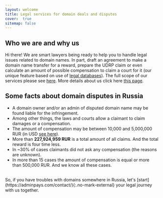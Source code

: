 ```yaml
---
layout: welcome
title: Legal services for domain deals and disputes
cover:  true
sitemap: false
---
```


## Who we are and why us 

Hi there! We are smart lawyers being ready to help you to handle legal issues related to domain names. In part, draft an agreement to make a domain name transfer for a reward, prepare the UDRP claim or even calculate an amount of possible compensation to claim a court for it (our unique feature based on use of [legal databases][Legal Databases and Data Analytics]). The full scope of our services please see [here][hr]. More details about us click here [this page].

## Some facts about domain disputes in Russia

* A domain owner and/or an admin of disputed domain name may be found liable for the infringement.
* Among other things, the laws and courts allow a claimant to claim damages or a compensation.
* The amount of compensation may be between 10,000 and 5,000,000 RUR (in USD [see here](https://www.xe.com/currencyconverter/convert/?Amount=1&From=RUB&To=USD)).
* More than **227,924,959 RUR** is a total amount of all claims. And the total reward is four time less.
* In ~30% of cases claimants did not ask any compensation (the reasons are unknown).
* In more than 15 cases the amount of compensation is equal or more than 500,000 RUR. And we know all these cases.

<br/>
So, if you have troubles with domains somewhere in Russia, let's [start](https://adminpays.com/contact/){:.no-mark-external} your legal journey with us together.

[hr]: ../projects
[Legal Databases and Data Analytics]: ../projects/databases
[this page]: ../about
